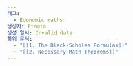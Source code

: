 ```yaml
---
태그:
  - Economic maths
생성자: Pinata
생성 일시: Invalid date
하위 문서:
  - "[[1. The Black-Scholes Formulas]]"
  - "[[2. Necessary Math Theorems]]"
---
```

